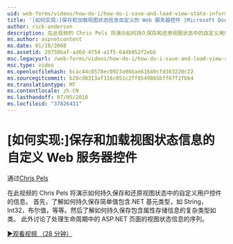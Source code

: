 ```yaml
---
uid: web-forms/videos/how-do-i/how-do-i-save-and-load-view-state-information-for-a-custom-web-server-control
title: '[如何实现:]保存和加载视图状态信息自定义的 Web 服务器控件 |Microsoft Docs'
author: rick-anderson
description: 在此视频的 Chris Pels 将演示如何持久保存和还原视图状态中的自定义用户控件的信息。 首先，了解如何持久保存简单值...
ms.author: aspnetcontent
ms.date: 01/18/2008
ms.assetid: 20750baf-ad6d-4754-a1f5-644b952f2ebb
msc.legacyurl: /web-forms/videos/how-do-i/how-do-i-save-and-load-view-state-information-for-a-custom-web-server-control
msc.type: video
ms.openlocfilehash: bcac44c0578ec0923a9bbae61640cfd363220c22
ms.sourcegitcommit: b28cd0313af316c051c2ff8549865bff67f2fbb4
ms.translationtype: MT
ms.contentlocale: zh-CN
ms.lasthandoff: 07/05/2018
ms.locfileid: "37826431"
---
```

<a name="how-do-i-save-and-load-view-state-information-for-a-custom-web-server-control"></a>[如何实现:]保存和加载视图状态信息的自定义 Web 服务器控件
====================
通过[Chris Pels](https://twitter.com/chrispels)

在此视频的 Chris Pels 将演示如何持久保存和还原视图状态中的自定义用户控件的信息。 首先，了解如何持久保存简单值包含.NET 基元类型，如 String，Int32，布尔值，等等。然后了解如何持久保存包含属性存储信息的复杂类型如类。 此外讨论了处理生命周期中的 ASP.NET 页面的视图状态信息的序列。

[&#9654;观看视频 （28 分钟）](https://channel9.msdn.com/Blogs/ASP-NET-Site-Videos/how-do-i-save-and-load-view-state-information-for-a-custom-web-server-control)
